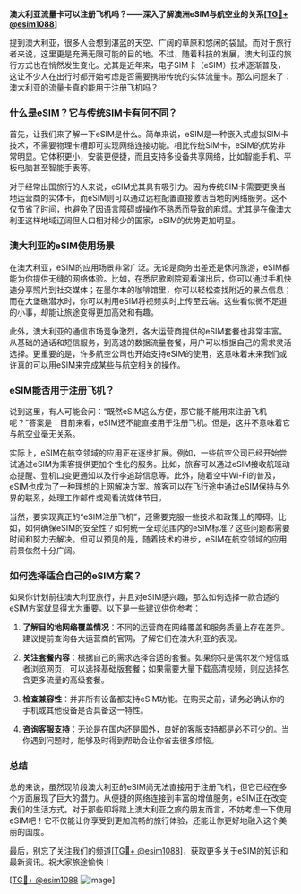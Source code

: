 **澳大利亚流量卡可以注册飞机吗？——深入了解澳洲eSIM与航空业的关系[[TG💪+ @esim1088](https://t.me/s/esim1088)]**

提到澳大利亚，很多人会想到湛蓝的天空、广阔的草原和悠闲的袋鼠。而对于旅行者来说，这里更是充满无限可能的目的地。不过，随着科技的发展，澳大利亚的旅行方式也在悄然发生变化。尤其是近年来，电子SIM卡（eSIM）技术逐渐普及，这让不少人在出行时都开始考虑是否需要携带传统的实体流量卡。那么问题来了：澳大利亚的流量卡真的能用于注册飞机吗？

### 什么是eSIM？它与传统SIM卡有何不同？

首先，让我们来了解一下eSIM是什么。简单来说，eSIM是一种嵌入式虚拟SIM卡技术，不需要物理卡槽即可实现网络连接功能。相比传统SIM卡，eSIM的优势非常明显。它体积更小，安装更便捷，而且支持多设备共享网络，比如智能手机、平板电脑甚至智能手表等。

对于经常出国旅行的人来说，eSIM尤其具有吸引力。因为传统SIM卡需要更换当地运营商的实体卡，而eSIM则可以通过远程配置直接激活当地的网络服务。这不仅节省了时间，也避免了因语言障碍或操作不熟悉而导致的麻烦。尤其是在像澳大利亚这样地域辽阔但人口相对稀少的国家，eSIM的优势更加明显。

### 澳大利亚的eSIM使用场景

在澳大利亚，eSIM的应用场景非常广泛。无论是商务出差还是休闲旅游，eSIM都能为你提供无缝的网络体验。比如，在悉尼歌剧院观看演出后，你可以通过手机快速分享照片到社交媒体；在墨尔本的咖啡馆里，你可以轻松查找附近的景点信息；而在大堡礁潜水时，你可以利用eSIM将视频实时上传至云端。这些看似微不足道的小事，却能让旅途变得更加高效和有趣。

此外，澳大利亚的通信市场竞争激烈，各大运营商提供的eSIM套餐也非常丰富。从基础的通话和短信服务，到高速的数据流量套餐，用户可以根据自己的需求灵活选择。更重要的是，许多航空公司也开始支持eSIM的使用，这意味着未来我们或许真的可以用eSIM来完成某些与航空相关的操作。

### eSIM能否用于注册飞机？

说到这里，有人可能会问：“既然eSIM这么方便，那它能不能用来注册飞机呢？”答案是：目前来看，eSIM还不能直接用于注册飞机。但是，这并不意味着它与航空业毫无关系。

实际上，eSIM在航空领域的应用正在逐步扩展。例如，一些航空公司已经开始尝试通过eSIM为乘客提供更加个性化的服务。比如，旅客可以通过eSIM接收航班动态提醒、登机口变更通知以及行李追踪信息等。此外，随着空中Wi-Fi的普及，eSIM也成为了一种理想的上网解决方案。旅客可以在飞行途中通过eSIM保持与外界的联系，处理工作邮件或观看流媒体节目。

当然，要实现真正的“eSIM注册飞机”，还需要克服一些技术和政策上的障碍。比如，如何确保eSIM的安全性？如何统一全球范围内的eSIM标准？这些问题都需要时间和努力去解决。但可以预见的是，随着技术的进步，eSIM在航空领域的应用前景依然十分广阔。

### 如何选择适合自己的eSIM方案？

如果你计划前往澳大利亚旅行，并且对eSIM感兴趣，那么如何选择一款合适的eSIM方案就显得尤为重要。以下是一些建议供你参考：

1. **了解目的地网络覆盖情况**：不同的运营商在网络覆盖和服务质量上存在差异。建议提前查询各大运营商的官网，了解它们在澳大利亚的表现。
   
2. **关注套餐内容**：根据自己的需求选择合适的套餐。如果你只是偶尔发个短信或者浏览网页，可以选择基础版套餐；如果需要大量下载高清视频，则应选择包含更多流量的高级套餐。

3. **检查兼容性**：并非所有设备都支持eSIM功能。在购买之前，请务必确认你的手机或其他设备是否具备这一特性。

4. **咨询客服支持**：无论是在国内还是国外，良好的客服支持都是必不可少的。当你遇到问题时，能够及时得到帮助会让你省去很多烦恼。

### 总结

总的来说，虽然现阶段澳大利亚的eSIM尚无法直接用于注册飞机，但它已经在多个方面展现了巨大的潜力。从便捷的网络连接到丰富的增值服务，eSIM正在改变我们的生活方式。对于那些即将踏上澳大利亚之旅的朋友而言，不妨考虑一下使用eSIM吧！它不仅能让你享受到更加流畅的旅行体验，还能让你更好地融入这个美丽的国度。

最后，别忘了关注我们的频道[[TG💪+ @esim1088](https://t.me/s/esim1088)]，获取更多关于eSIM的知识和最新资讯。祝大家旅途愉快！

[[TG💪+ @esim1088](https://t.me/s/esim1088) ![Image](https://i.postimg.cc/4NQfJmqS/Snipaste-2025-05-13-00-14-12.png)]